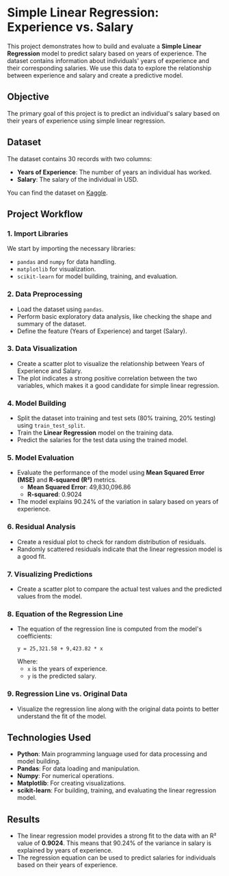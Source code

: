 # **Simple Linear Regression: Experience vs. Salary**

This project demonstrates how to build and evaluate a **Simple Linear Regression** model to predict salary based on years of experience. The dataset contains information about individuals' years of experience and their corresponding salaries. We use this data to explore the relationship between experience and salary and create a predictive model.

## **Objective**
The primary goal of this project is to predict an individual's salary based on their years of experience using simple linear regression.

## **Dataset**
The dataset contains 30 records with two columns: 
- **Years of Experience**: The number of years an individual has worked.
- **Salary**: The salary of the individual in USD.

You can find the dataset on [Kaggle](https://www.kaggle.com/datasets/karthickveerakumar/salary-data-simple-linear-regression?select=Salary_Data.csv).

## **Project Workflow**
### 1. **Import Libraries**
We start by importing the necessary libraries:
- `pandas` and `numpy` for data handling.
- `matplotlib` for visualization.
- `scikit-learn` for model building, training, and evaluation.

### 2. **Data Preprocessing**
- Load the dataset using `pandas`.
- Perform basic exploratory data analysis, like checking the shape and summary of the dataset.
- Define the feature (Years of Experience) and target (Salary).

### 3. **Data Visualization**
- Create a scatter plot to visualize the relationship between Years of Experience and Salary.
- The plot indicates a strong positive correlation between the two variables, which makes it a good candidate for simple linear regression.

### 4. **Model Building**
- Split the dataset into training and test sets (80% training, 20% testing) using `train_test_split`.
- Train the **Linear Regression** model on the training data.
- Predict the salaries for the test data using the trained model.

### 5. **Model Evaluation**
- Evaluate the performance of the model using **Mean Squared Error (MSE)** and **R-squared (R²)** metrics.
  - **Mean Squared Error**: 49,830,096.86
  - **R-squared**: 0.9024
- The model explains 90.24% of the variation in salary based on years of experience.

### 6. **Residual Analysis**
- Create a residual plot to check for random distribution of residuals.
- Randomly scattered residuals indicate that the linear regression model is a good fit.

### 7. **Visualizing Predictions**
- Create a scatter plot to compare the actual test values and the predicted values from the model.

### 8. **Equation of the Regression Line**
- The equation of the regression line is computed from the model's coefficients:
  ```
  y = 25,321.58 + 9,423.82 * x
  ```
  Where:
  - `x` is the years of experience.
  - `y` is the predicted salary.

### 9. **Regression Line vs. Original Data**
- Visualize the regression line along with the original data points to better understand the fit of the model.

## **Technologies Used**
- **Python**: Main programming language used for data processing and model building.
- **Pandas**: For data loading and manipulation.
- **Numpy**: For numerical operations.
- **Matplotlib**: For creating visualizations.
- **scikit-learn**: For building, training, and evaluating the linear regression model.

## **Results**
- The linear regression model provides a strong fit to the data with an R² value of **0.9024**. This means that 90.24% of the variance in salary is explained by years of experience.
- The regression equation can be used to predict salaries for individuals based on their years of experience.
